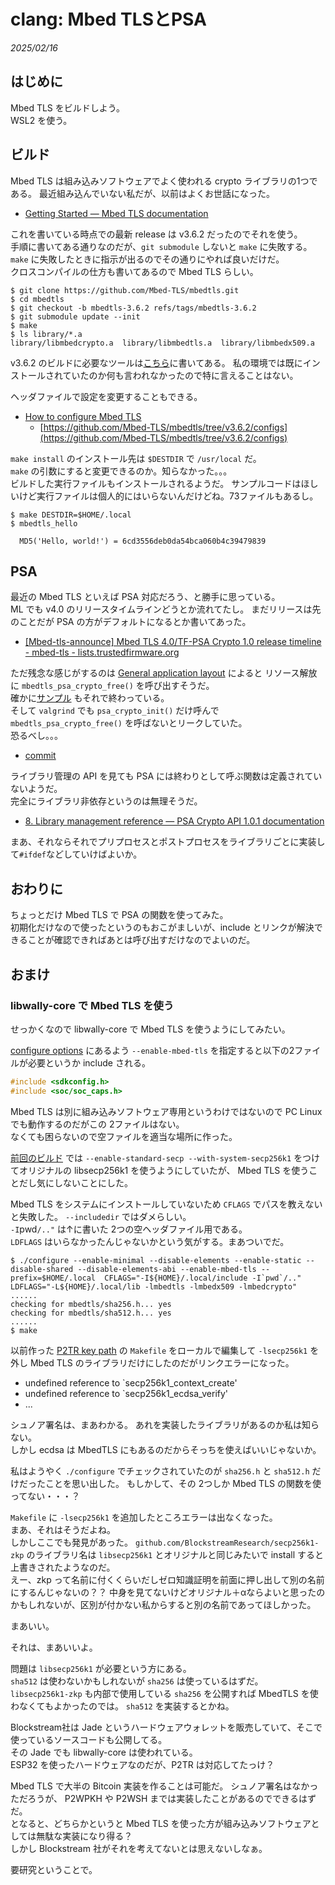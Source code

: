 # clang: Mbed TLSとPSA

_2025/02/16_

## はじめに

Mbed TLS をビルドしよう。  
WSL2 を使う。

## ビルド

Mbed TLS は組み込みソフトウェアでよく使われる crypto ライブラリの1つである。
最近組み込んでいない私だが、以前はよくお世話になった。

* [Getting Started — Mbed TLS documentation](https://mbed-tls.readthedocs.io/en/latest/getting_started/)

これを書いている時点での最新 release は v3.6.2 だったのでそれを使う。  
手順に書いてある通りなのだが、`git submodule` しないと `make` に失敗する。
`make` に失敗したときに指示が出るのでその通りにやれば良いだけだ。  
クロスコンパイルの仕方も書いてあるので Mbed TLS らしい。

```console
$ git clone https://github.com/Mbed-TLS/mbedtls.git
$ cd mbedtls
$ git checkout -b mbedtls-3.6.2 refs/tags/mbedtls-3.6.2
$ git submodule update --init
$ make
$ ls library/*.a
library/libmbedcrypto.a  library/libmbedtls.a  library/libmbedx509.a
```

v3.6.2 のビルドに必要なツールは[こちら](https://github.com/Mbed-TLS/mbedtls/tree/v3.6.2?tab=readme-ov-file#tool-versions)に書いてある。
私の環境では既にインストールされていたのか何も言われなかったので特に言えることはない。

ヘッダファイルで設定を変更することもできる。

* [How to configure Mbed TLS](https://mbed-tls.readthedocs.io/en/latest/kb/compiling-and-building/how-do-i-configure-mbedtls/)
  * [https://github.com/Mbed-TLS/mbedtls/tree/v3.6.2/configs](https://github.com/Mbed-TLS/mbedtls/tree/v3.6.2/configs)

`make install` のインストール先は `$DESTDIR` で `/usr/local` だ。  
`make` の引数にすると変更できるのか。知らなかった。。。  
ビルドした実行ファイルもインストールされるようだ。
サンプルコードはほしいけど実行ファイルは個人的にはいらないんだけどね。73ファイルもあるし。

```console
$ make DESTDIR=$HOME/.local
$ mbedtls_hello

  MD5('Hello, world!') = 6cd3556deb0da54bca060b4c39479839
```

## PSA

最近の Mbed TLS といえば PSA 対応だろう、と勝手に思っている。  
ML でも v4.0 のリリースタイムラインどうとか流れてたし。
まだリリースは先のことだが PSA の方がデフォルトになるとか書いてあった。

* [\[Mbed-tls-announce\] Mbed TLS 4.0/TF-PSA Crypto 1.0 release timeline - mbed-tls - lists.trustedfirmware.org](https://lists.trustedfirmware.org/archives/list/mbed-tls@lists.trustedfirmware.org/thread/3MM3XIPGVAIUSX7PJ7BDILSNFRPXHBC5/)

ただ残念な感じがするのは [General application layout](https://github.com/Mbed-TLS/mbedtls/blob/v3.6.2/docs/psa-transition.md#general-application-layout) によると
リソース解放に `mbedtls_psa_crypto_free()` を呼び出すそうだ。  
確かに[サンプル](https://mbed-tls.readthedocs.io/en/latest/getting_started/psa/#importing-a-key) もそれで終わっている。  
そして `valgrind` でも `psa_crypto_init()` だけ呼んで `mbedtls_psa_crypto_free()` を呼ばないとリークしていた。  
恐るべし。。。

* [commit](https://github.com/hirokuma/mbedtls-psa-example/blob/77307c6f5f89cac4080ed0cd3753f1ed48143c69/test1.c)

ライブラリ管理の API を見ても PSA には終わりとして呼ぶ関数は定義されていないようだ。  
完全にライブラリ非依存というのは無理そうだ。

* [8. Library management reference — PSA Crypto API 1.0.1 documentation](https://arm-software.github.io/psa-api/crypto/1.0/api/library/index.html)

まあ、それならそれでプリプロセスとポストプロセスをライブラリごとに実装して`#ifdef`などしていけばよいか。

## おわりに

ちょっとだけ Mbed TLS で PSA の関数を使ってみた。  
初期化だけなので使ったというのもおこがましいが、include とリンクが解決できることが確認できればあとは呼び出すだけなのでよいのだ。

## おまけ

### libwally-core で Mbed TLS を使う

せっかくなので libwally-core で Mbed TLS を使うようにしてみたい。

[configure options](https://github.com/ElementsProject/libwally-core/tree/release_1.3.1?tab=readme-ov-file#configure-options) にあるよう `--enable-mbed-tls` を指定すると以下の2ファイルが必要というか include される。

```h
#include <sdkconfig.h>
#include <soc/soc_caps.h>
```

Mbed TLS は別に組み込みソフトウェア専用というわけではないので PC Linux でも動作するのだがこの 2ファイルはない。  
なくても困らないので空ファイルを適当な場所に作った。

[前回のビルド](/2025/01/20250126-btc.html) では `--enable-standard-secp --with-system-secp256k1` をつけてオリジナルの libsecp256k1 を使うようにしていたが、
Mbed TLS を使うことだし気にしないことにした。

Mbed TLS をシステムにインストールしていないため `CFLAGS` でパスを教えないと失敗した。
`--includedir` ではダメらしい。  
`-I`pwd`/.."` は↑に書いた 2つの空ヘッダファイル用である。  
`LDFLAGS` はいらなかったんじゃないかという気がする。まあついでだ。

```console
$ ./configure --enable-minimal --disable-elements --enable-static --disable-shared --disable-elements-abi --enable-mbed-tls --prefix=$HOME/.local  CFLAGS="-I${HOME}/.local/include -I`pwd`/.." LDFLAGS="-L${HOME}/.local/lib -lmbedtls -lmbedx509 -lmbedcrypto"
......
checking for mbedtls/sha256.h... yes
checking for mbedtls/sha512.h... yes
......
$ make
```

以前作った [P2TR key path](https://github.com/hirokuma/c-keypath) の `Makefile` をローカルで編集して `-lsecp256k1` を外し Mbed TLS のライブラリだけにしたのだがリンクエラーになった。

* undefined reference to `secp256k1_context_create'
* undefined reference to `secp256k1_ecdsa_verify'
* ...

シュノア署名は、まあわかる。
あれを実装したライブラリがあるのか私は知らない。  
しかし ecdsa は MbedTLS にもあるのだからそっちを使えばいいじゃないか。

私はようやく `./configure` でチェックされていたのが `sha256.h` と `sha512.h` だけだったことを思い出した。
もしかして、その 2つしか Mbed TLS の関数を使ってない・・・？

`Makefile` に `-lsecp256k1` を追加したところエラーは出なくなった。  
まあ、それはそうだよね。  
しかしここでも発見があった。
`github.com/BlockstreamResearch/secp256k1-zkp` のライブラリ名は `libsecp256k1` とオリジナルと同じみたいで install すると上書きされたようなのだ。  
えー、zkp って名前に付くくらいだしゼロ知識証明を前面に押し出して別の名前にするんじゃないの？？ 
中身を見てないけどオリジナル＋αならよいと思ったのかもしれないが、区別が付かない私からすると別の名前であってほしかった。

まあいい。

それは、まあいいよ。

問題は `libsecp256k1` が必要という方にある。  
`sha512` は使わないかもしれないが `sha256` は使っているはずだ。  
`libsecp256k1-zkp` も内部で使用している `sha256` を公開すれば MbedTLS を使わなくてもよかったのでは。
`sha512` を実装するとかね。

Blockstream社は Jade というハードウェアウォレットを販売していて、そこで使っているソースコードも公開してる。  
その Jade でも libwally-core は使われている。  
ESP32 を使ったハードウェアなのだが、P2TR は対応してたっけ？

Mbed TLS で大半の Bitcoin 実装を作ることは可能だ。
シュノア署名はなかっただろうが、 P2WPKH や P2WSH までは実装したことがあるのでできるはずだ。  
となると、どちらかというと Mbed TLS を使った方が組み込みソフトウェアとしては無駄な実装になり得る？  
しかし Blockstream 社がそれを考えてないとは思えないしなぁ。

要研究ということで。
